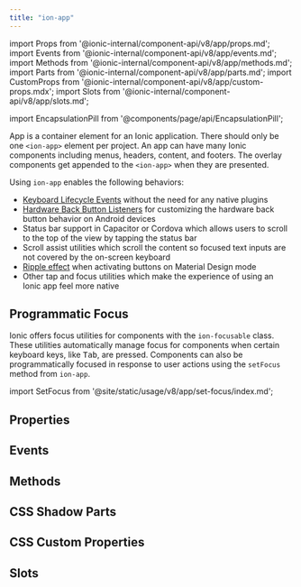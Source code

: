 ```yaml
---
title: "ion-app"
---
```

import Props from '@ionic-internal/component-api/v8/app/props.md';
import Events from '@ionic-internal/component-api/v8/app/events.md';
import Methods from '@ionic-internal/component-api/v8/app/methods.md';
import Parts from '@ionic-internal/component-api/v8/app/parts.md';
import CustomProps from '@ionic-internal/component-api/v8/app/custom-props.mdx';
import Slots from '@ionic-internal/component-api/v8/app/slots.md';

<head>
  <title>ion-app: Container Element for an Ionic Application</title>
  <meta name="description" content="ion-app is a container element for an Ionic application. Apps can have many Ionic components including menus, headers, content, and footers. Read to learn more." />
</head>

import EncapsulationPill from '@components/page/api/EncapsulationPill';

App is a container element for an Ionic application. There should only be one `<ion-app>` element per project. An app can have many Ionic components including menus, headers, content, and footers. The overlay components get appended to the `<ion-app>` when they are presented.

Using `ion-app` enables the following behaviors:

* [Keyboard Lifecycle Events](../developing/keyboard#keyboard-lifecycle-events) without the need for any native plugins
* [Hardware Back Button Listeners](../developing/hardware-back-button) for customizing the hardware back button behavior on Android devices
* Status bar support in Capacitor or Cordova which allows users to scroll to the top of the view by tapping the status bar
* Scroll assist utilities which scroll the content so focused text inputs are not covered by the on-screen keyboard
* [Ripple effect](./ripple-effect) when activating buttons on Material Design mode
* Other tap and focus utilities which make the experience of using an Ionic app feel more native

## Programmatic Focus

Ionic offers focus utilities for components with the `ion-focusable` class. These utilities automatically manage focus for components when certain keyboard keys, like <kbd>Tab</kbd>, are pressed. Components can also be programmatically focused in response to user actions using the `setFocus` method from `ion-app`.

import SetFocus from '@site/static/usage/v8/app/set-focus/index.md';

<SetFocus />

## Properties
<Props />

## Events
<Events />

## Methods
<Methods />

## CSS Shadow Parts
<Parts />

## CSS Custom Properties
<CustomProps />

## Slots
<Slots />
